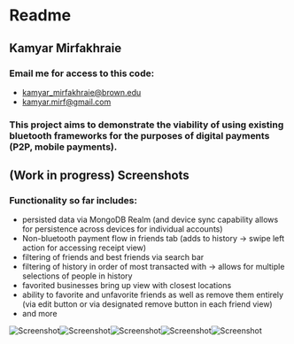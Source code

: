 # Readme

## Kamyar Mirfakhraie
### Email me for access to this code: 
- kamyar_mirfakhraie@brown.edu 
- kamyar.mirf@gmail.com

### This project aims to demonstrate the viability of using existing bluetooth frameworks for the purposes of digital payments (P2P, mobile payments).

## (Work in progress) Screenshots
### Functionality so far includes:
- persisted data via MongoDB Realm (and device sync capability allows for persistence across devices for individual accounts)
- Non-bluetooth payment flow in friends tab (adds to history -> swipe left action for accessing receipt view)
- filtering of friends and best friends via search bar
- filtering of history in order of most transacted with -> allows for multiple selections of people in history
- favorited businesses bring up view with closest locations
- ability to favorite and unfavorite friends as well as remove them entirely (via edit button or via designated remove button in each friend view)
- and more

![Screenshot](IMG_7217.PNG)![Screenshot](IMG_7246.PNG)![Screenshot](IMG_7198.PNG)![Screenshot](IMG_7199.PNG)![Screenshot](IMG_7200.PNG)
